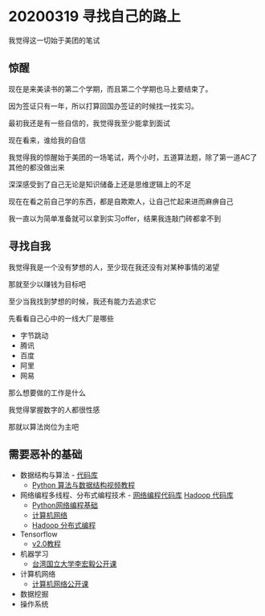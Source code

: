 # 20200319 寻找自己的路上

我觉得这一切始于美团的笔试

## 惊醒

现在是来美读书的第二个学期，而且第二个学期也马上要结束了。

因为签证只有一年，所以打算回国办签证的时候找一找实习。

最初我还是有一些自信的，我觉得我至少能拿到面试

现在看来，谁给我的自信

我觉得我的惊醒始于美团的一场笔试，两个小时，五道算法题，除了第一道AC了其他的都没做出来

深深感受到了自己无论是知识储备上还是思维逻辑上的不足

现在在看之前自己学的东西，都是自欺欺人，让自己忙起来进而麻痹自己

我一直以为简单准备就可以拿到实习offer，结果我连敲门砖都拿不到

## 寻找自我

我觉得我是一个没有梦想的人，至少现在我还没有对某种事情的渴望

那就至少以赚钱为目标吧

至少当我找到梦想的时候，我还有能力去追求它

先看看自己心中的一线大厂是哪些

* 字节跳动
* 腾讯
* 百度
* 阿里
* 网易

那么想要做的工作是什么

我觉得掌握数字的人都很性感

那就以算法岗位为主吧

## 需要恶补的基础

* 数据结构与算法 - [代码库](https://github.com/Brickea/data_structure_algorithm)
  * [Python 算法与数据结构视频教程](https://pegasuswang.github.io/python_data_structures_and_algorithms/)
* 网络编程多线程、分布式编程技术 - [网络编程代码库](https://github.com/Brickea/computer_network) [Hadoop 代码库](https://github.com/Brickea/hadoop_coursera)
  * [Python网络编程基础](https://www.limuyang.cc/2016/07/25/Python%E7%BD%91%E7%BB%9C%E7%BC%96%E7%A8%8B%E5%9F%BA%E7%A1%80/#TCP-IP%E7%AE%80%E4%BB%8B)
  * [计算机网络](https://github.com/jackfrued/Python-100-Days/blob/master/Day01-15/14.%E7%BD%91%E7%BB%9C%E7%BC%96%E7%A8%8B%E5%85%A5%E9%97%A8%E5%92%8C%E7%BD%91%E7%BB%9C%E5%BA%94%E7%94%A8%E5%BC%80%E5%8F%91.md)
  * [Hadoop 分布式编程](https://www.coursera.org/learn/big-data-introduction/home/welcome)
* Tensorflow
  * [v2.0教程](https://www.bilibili.com/video/av62215565?from=search&seid=14544298277282955224)
* 机器学习
  * [台湾国立大学李宏毅公开课](https://www.youtube.com/watch?v=CXgbekl66jc&list=PLJV_el3uVTsPy9oCRY30oBPNLCo89yu49)
* 计算机网络
  * [计算机网络公开课](https://www.bilibili.com/video/av15115492?from=search&seid=5878169175743255230)
* 数据挖掘
* 操作系统

